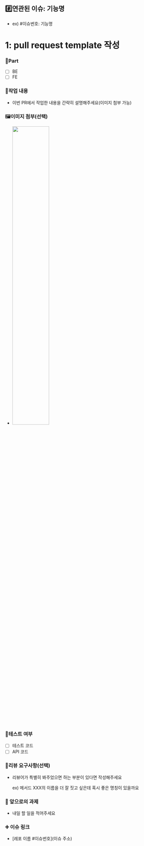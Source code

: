 ## #️⃣연관된 이슈: 기능명

- ex) #이슈번호: 기능명
# 1: pull request template 작성

### 🔘Part

- [ ]  BE
- [ ]  FE

### 📝작업 내용

- 이번 PR에서 작업한 내용을 간략히 설명해주세요(이미지 첨부 가능)

### 🖼️이미지 첨부(선택)

- <img src="파일주소" width="50%" height="50%"/>

### 🧪테스트 여부

- [ ]  테스트 코드
- [ ]  API 코드

### 💬리뷰 요구사항(선택)

- 리뷰어가 특별히 봐주었으면 하는 부분이 있다면 작성해주세요
    
    ex) 메서드 XXX의 이름을 더 잘 짓고 싶은데 혹시 좋은 명칭이 있을까요
    

### 🔧 앞으로의 과제

- 내일 할 일을 적어주세요

### ➕ 이슈 링크

- [레포 이름 #이슈번호](이슈 주소)
